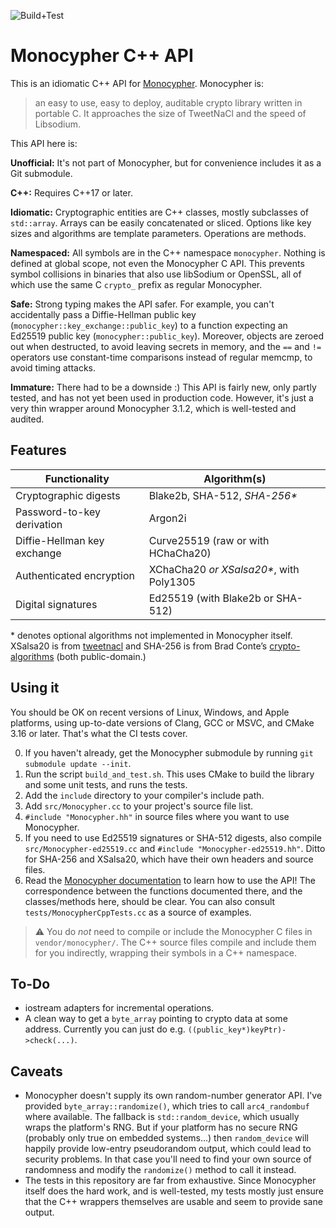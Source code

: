 ![Build+Test](https://github.com/snej/monocypher-cpp/workflows/Build+Test/badge.svg)

# Monocypher C++ API

This is an idiomatic C++ API for [Monocypher](https://monocypher.org). Monocypher is:

> an easy to use, easy to deploy, auditable crypto library written in portable C.
> It approaches the size of TweetNaCl and the speed of Libsodium.

This API here is:

**Unofficial:** It's not part of Monocypher, but for convenience includes it as a Git submodule.

**C++:** Requires C++17 or later.

**Idiomatic:**  Cryptographic entities are C++ classes, mostly subclasses of `std::array`. Arrays can be easily concatenated or sliced. Options like key sizes and algorithms are template parameters. Operations are methods.

**Namespaced:** All symbols are in the C++ namespace `monocypher`. Nothing is defined at global scope, not even the Monocypher C API. This prevents symbol collisions in binaries that also use libSodium or OpenSSL, all of which use the same C `crypto_` prefix as regular Monocypher.

**Safe:** Strong typing makes the API safer. For example, you can't accidentally pass a Diffie-Hellman public key (`monocypher::key_exchange::public_key`) to a function expecting an Ed25519 public key (`monocypher::public_key`).
Moreover, objects are zeroed out when destructed, to avoid leaving secrets in memory, and the `==` and `!=` operators use constant-time comparisons instead of regular memcmp, to avoid timing attacks.

**Immature:** There had to be a downside :) This API is fairly new, only partly tested, and has not yet been used in production code. However, it's just a very thin wrapper around Monocypher 3.1.2, which is well-tested and audited.

## Features

| Functionality               | Algorithm(s)                             |
| --------------------------- | ---------------------------------------- |
| Cryptographic digests       | Blake2b, SHA-512, *SHA-256\**            |
| Password-to-key derivation  | Argon2i                                  |
| Diffie-Hellman key exchange | Curve25519 (raw or with HChaCha20)       |
| Authenticated encryption    | XChaCha20 *or XSalsa20\**, with Poly1305 |
| Digital signatures          | Ed25519 (with Blake2b or SHA-512)        |

\* denotes optional algorithms not implemented in Monocypher itself. XSalsa20 is from [tweetnacl](https://tweetnacl.cr.yp.to) and SHA-256 is from Brad Conte’s [crypto-algorithms](https://github.com/B-Con/crypto-algorithms) (both public-domain.)

## Using it

You should be OK on recent versions of Linux, Windows, and Apple platforms, using up-to-date versions of Clang, GCC or MSVC, and CMake 3.16 or later. That's what the CI tests cover. 

0. If you haven't already, get the Monocypher submodule by running `git submodule update --init`.
1. Run the script `build_and_test.sh`. This uses CMake to build the library and some unit tests, and runs the tests.
2. Add the `include` directory to your compiler's include path.
3. Add `src/Monocypher.cc` to your project's source file list.
4. `#include "Monocypher.hh"` in source files where you want to use Monocypher.
5. If you need to use Ed25519 signatures or SHA-512 digests, also compile `src/Monocypher-ed25519.cc` and `#include "Monocypher-ed25519.hh"`. Ditto for SHA-256 and XSalsa20, which have their own headers and source files.
5. Read the [Monocypher documentation](https://monocypher.org/manual/) to learn how to use the API! The correspondence between the functions documented there, and the classes/methods here, should be clear. You can also consult `tests/MonocypherCppTests.cc` as a source of examples.

> ⚠️ You do _not_ need to compile or include the Monocypher C files in `vendor/monocypher/`. The C++ source files compile and include them for you indirectly, wrapping their symbols in a C++ namespace.

## To-Do

* iostream adapters for incremental operations.
* A clean way to get a `byte_array` pointing to crypto data at some address. Currently you can just do e.g. `((public_key*)keyPtr)->check(...)`.

## Caveats

* Monocypher doesn't supply its own random-number generator API. I've provided `byte_array::randomize()`, which tries to call `arc4_randombuf` where available. The fallback is `std::random_device`, which usually wraps the platform's RNG. But if your platform has no secure RNG (probably only true on embedded systems...) then `random_device` will happily provide low-entry pseudorandom output, which could lead to security problems. In that case you'll need to find your own source of randomness and modify the `randomize()` method to call it instead.
* The tests in this repository are far from exhaustive. Since Monocypher itself does the hard work, and is well-tested, my tests mostly just ensure that the C++ wrappers themselves are usable and seem to provide sane output.
